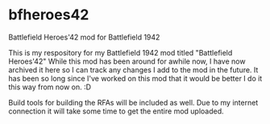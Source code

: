 # bfheroes42
Battlefield Heroes'42 mod for Battlefield 1942

This is my respository for my Battlefield 1942 mod titled "Battlefield Heroes'42" While this mod has been around for awhile now, I have now archived it here so I can track any changes I add to the mod in the future. It has been so long since I've worked on this mod that it would be better I do it this way from now on. :D

Build tools for building the RFAs will be included as well. Due to my internet connection it will take some time to get the entire mod uploaded.
